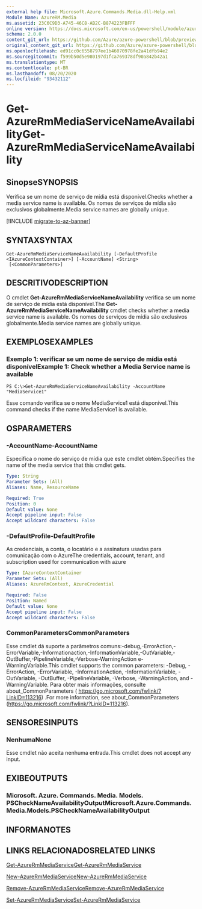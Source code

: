 ```yaml
---
external help file: Microsoft.Azure.Commands.Media.dll-Help.xml
Module Name: AzureRM.Media
ms.assetid: 23C6C9D3-A745-46C8-AB2C-B874223FBFFF
online version: https://docs.microsoft.com/en-us/powershell/module/azurerm.media/get-azurermmediaservicenameavailability
schema: 2.0.0
content_git_url: https://github.com/Azure/azure-powershell/blob/preview/src/ResourceManager/Media/Commands.Media/help/Get-AzureRmMediaServiceNameAvailability.md
original_content_git_url: https://github.com/Azure/azure-powershell/blob/preview/src/ResourceManager/Media/Commands.Media/help/Get-AzureRmMediaServiceNameAvailability.md
ms.openlocfilehash: ed91cc0c6558797ee1b46070978fe2a41dfb94e2
ms.sourcegitcommit: f599b50d5e980197d1fca769378df90a842b42a1
ms.translationtype: MT
ms.contentlocale: pt-BR
ms.lasthandoff: 08/20/2020
ms.locfileid: "93432112"
---
```

# <span data-ttu-id="28944-101">Get-AzureRmMediaServiceNameAvailability</span><span class="sxs-lookup"><span data-stu-id="28944-101">Get-AzureRmMediaServiceNameAvailability</span></span>

## <span data-ttu-id="28944-102">Sinopse</span><span class="sxs-lookup"><span data-stu-id="28944-102">SYNOPSIS</span></span>
<span data-ttu-id="28944-103">Verifica se um nome de serviço de mídia está disponível.</span><span class="sxs-lookup"><span data-stu-id="28944-103">Checks whether a media service name is available.</span></span>
<span data-ttu-id="28944-104">Os nomes de serviços de mídia são exclusivos globalmente.</span><span class="sxs-lookup"><span data-stu-id="28944-104">Media service names are globally unique.</span></span>

[!INCLUDE [migrate-to-az-banner](../../includes/migrate-to-az-banner.md)]

## <span data-ttu-id="28944-105">SYNTAX</span><span class="sxs-lookup"><span data-stu-id="28944-105">SYNTAX</span></span>

```
Get-AzureRmMediaServiceNameAvailability [-DefaultProfile <IAzureContextContainer>] [-AccountName] <String>
 [<CommonParameters>]
```

## <span data-ttu-id="28944-106">DESCRITIVO</span><span class="sxs-lookup"><span data-stu-id="28944-106">DESCRIPTION</span></span>
<span data-ttu-id="28944-107">O cmdlet **Get-AzureRmMediaServiceNameAvailability** verifica se um nome de serviço de mídia está disponível.</span><span class="sxs-lookup"><span data-stu-id="28944-107">The **Get-AzureRmMediaServiceNameAvailability** cmdlet checks whether a media service name is available.</span></span>
<span data-ttu-id="28944-108">Os nomes de serviços de mídia são exclusivos globalmente.</span><span class="sxs-lookup"><span data-stu-id="28944-108">Media service names are globally unique.</span></span>

## <span data-ttu-id="28944-109">EXEMPLOS</span><span class="sxs-lookup"><span data-stu-id="28944-109">EXAMPLES</span></span>

### <span data-ttu-id="28944-110">Exemplo 1: verificar se um nome de serviço de mídia está disponível</span><span class="sxs-lookup"><span data-stu-id="28944-110">Example 1: Check whether a Media Service name is available</span></span>
```
PS C:\>Get-AzureRmMediaServiceNameAvailability -AccountName "MediaService1"
```

<span data-ttu-id="28944-111">Esse comando verifica se o nome MediaService1 está disponível.</span><span class="sxs-lookup"><span data-stu-id="28944-111">This command checks if the name MediaService1 is available.</span></span>

## <span data-ttu-id="28944-112">OS</span><span class="sxs-lookup"><span data-stu-id="28944-112">PARAMETERS</span></span>

### <span data-ttu-id="28944-113">-AccountName</span><span class="sxs-lookup"><span data-stu-id="28944-113">-AccountName</span></span>
<span data-ttu-id="28944-114">Especifica o nome do serviço de mídia que este cmdlet obtém.</span><span class="sxs-lookup"><span data-stu-id="28944-114">Specifies the name of the media service that this cmdlet gets.</span></span>

```yaml
Type: String
Parameter Sets: (All)
Aliases: Name, ResourceName

Required: True
Position: 0
Default value: None
Accept pipeline input: False
Accept wildcard characters: False
```

### <span data-ttu-id="28944-115">-DefaultProfile</span><span class="sxs-lookup"><span data-stu-id="28944-115">-DefaultProfile</span></span>
<span data-ttu-id="28944-116">As credenciais, a conta, o locatário e a assinatura usadas para comunicação com o Azure</span><span class="sxs-lookup"><span data-stu-id="28944-116">The credentials, account, tenant, and subscription used for communication with azure</span></span>

```yaml
Type: IAzureContextContainer
Parameter Sets: (All)
Aliases: AzureRmContext, AzureCredential

Required: False
Position: Named
Default value: None
Accept pipeline input: False
Accept wildcard characters: False
```

### <span data-ttu-id="28944-117">CommonParameters</span><span class="sxs-lookup"><span data-stu-id="28944-117">CommonParameters</span></span>
<span data-ttu-id="28944-118">Esse cmdlet dá suporte a parâmetros comuns:-debug,-ErrorAction,-ErrorVariable,-Informationaction,-InformationVariable,-OutVariable,-OutBuffer,-PipelineVariable,-Verbose-WarningAction e-WarningVariable.</span><span class="sxs-lookup"><span data-stu-id="28944-118">This cmdlet supports the common parameters: -Debug, -ErrorAction, -ErrorVariable, -InformationAction, -InformationVariable, -OutVariable, -OutBuffer, -PipelineVariable, -Verbose, -WarningAction, and -WarningVariable.</span></span> <span data-ttu-id="28944-119">Para obter mais informações, consulte about_CommonParameters ( https://go.microsoft.com/fwlink/?LinkID=113216) .</span><span class="sxs-lookup"><span data-stu-id="28944-119">For more information, see about_CommonParameters (https://go.microsoft.com/fwlink/?LinkID=113216).</span></span>

## <span data-ttu-id="28944-120">SENSORES</span><span class="sxs-lookup"><span data-stu-id="28944-120">INPUTS</span></span>

### <span data-ttu-id="28944-121">Nenhuma</span><span class="sxs-lookup"><span data-stu-id="28944-121">None</span></span>
<span data-ttu-id="28944-122">Esse cmdlet não aceita nenhuma entrada.</span><span class="sxs-lookup"><span data-stu-id="28944-122">This cmdlet does not accept any input.</span></span>

## <span data-ttu-id="28944-123">EXIBE</span><span class="sxs-lookup"><span data-stu-id="28944-123">OUTPUTS</span></span>

### <span data-ttu-id="28944-124">Microsoft. Azure. Commands. Media. Models. PSCheckNameAvailabilityOutput</span><span class="sxs-lookup"><span data-stu-id="28944-124">Microsoft.Azure.Commands.Media.Models.PSCheckNameAvailabilityOutput</span></span>

## <span data-ttu-id="28944-125">INFORMA</span><span class="sxs-lookup"><span data-stu-id="28944-125">NOTES</span></span>

## <span data-ttu-id="28944-126">LINKS RELACIONADOS</span><span class="sxs-lookup"><span data-stu-id="28944-126">RELATED LINKS</span></span>

[<span data-ttu-id="28944-127">Get-AzureRmMediaService</span><span class="sxs-lookup"><span data-stu-id="28944-127">Get-AzureRmMediaService</span></span>](./Get-AzureRmMediaService.md)

[<span data-ttu-id="28944-128">New-AzureRmMediaService</span><span class="sxs-lookup"><span data-stu-id="28944-128">New-AzureRmMediaService</span></span>](./New-AzureRmMediaService.md)

[<span data-ttu-id="28944-129">Remove-AzureRmMediaService</span><span class="sxs-lookup"><span data-stu-id="28944-129">Remove-AzureRmMediaService</span></span>](./Remove-AzureRmMediaService.md)

[<span data-ttu-id="28944-130">Set-AzureRmMediaService</span><span class="sxs-lookup"><span data-stu-id="28944-130">Set-AzureRmMediaService</span></span>](./Set-AzureRmMediaService.md)



